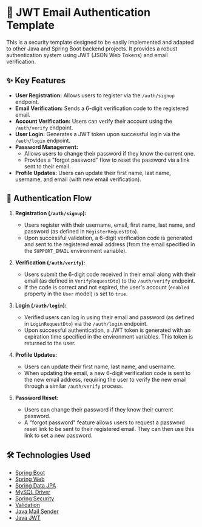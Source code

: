 # 🔑 JWT Email Authentication Template

This is a security template designed to be easily implemented and adapted to other Java and Spring Boot backend projects. It provides a robust authentication system using JWT (JSON Web Tokens) and email verification.

## ✨ Key Features
-   **User Registration:** Allows users to register via the `/auth/signup` endpoint.
-   **Email Verification:** Sends a 6-digit verification code to the registered email.
-   **Account Verification:** Users can verify their account using the `/auth/verify` endpoint.
-   **User Login:** Generates a JWT token upon successful login via the `/auth/login` endpoint.
-   **Password Management:**
    -   Allows users to change their password if they know the current one.
    -   Provides a "forgot password" flow to reset the password via a link sent to their email.
-   **Profile Updates:** Users can update their first name, last name, username, and email (with new email verification).

## 🚦 Authentication Flow
1.  **Registration (`/auth/signup`):**
    -   Users register with their username, email, first name, last name, and password (as defined in `RegisterRequestDto`).
    -   Upon successful validation, a 6-digit verification code is generated and sent to the registered email address (from the email specified in the `SUPPORT_EMAIL` environment variable).

2.  **Verification (`/auth/verify`):**
    -   Users submit the 6-digit code received in their email along with their email (as defined in `VerifyRequestDto`) to the `/auth/verify` endpoint.
    -   If the code is correct and not expired, the user's account (`enabled` property in the `User` model) is set to `true`.

3.  **Login (`/auth/login`):**
    -   Verified users can log in using their email and password (as defined in `LoginRequestDto`) via the `/auth/login` endpoint.
    -   Upon successful authentication, a JWT token is generated with an expiration time specified in the environment variables. This token is returned to the user.

4.  **Profile Updates:**
    -   Users can update their first name, last name, and username.
    -   When updating the email, a new 6-digit verification code is sent to the new email address, requiring the user to verify the new email through a similar `/auth/verify` process.

5.  **Password Reset:**
    -   Users can change their password if they know their current password.
    -   A "forgot password" feature allows users to request a password reset link to be sent to their registered email. They can then use this link to set a new password.

## 🛠️ Technologies Used

-   [Spring Boot](https://spring.io/projects/spring-boot)
-   [Spring Web](https://spring.io/projects/spring-web)
-   [Spring Data JPA](https://spring.io/projects/spring-data-jpa)
-   [MySQL Driver](https://dev.mysql.com/downloads/connector/j/)
-   [Spring Security](https://spring.io/projects/spring-security)
-   [Validation](https://jakarta.ee/specifications/bean-validation/)
-   [Java Mail Sender](https://spring.io/guides/gs/sending-email/)
-   [Java JWT](https://github.com/jwtk/jjwt)
